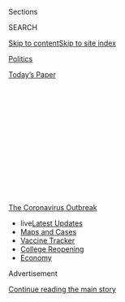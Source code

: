 <div id="app">

<div>

<div>

<div>

<div class="NYTAppHideMasthead css-1q2w90k e1suatyy0">

<div class="section css-ui9rw0 e1suatyy2">

<div class="css-eph4ug er09x8g0">

<div class="css-6n7j50">

</div>

<span class="css-1dv1kvn">Sections</span>

<div class="css-10488qs">

<span class="css-1dv1kvn">SEARCH</span>

</div>

[Skip to content](#site-content)[Skip to site
index](#site-index)

</div>

<div id="masthead-section-label" class="css-1wr3we4 eaxe0e00">

[Politics](https://www.nytimes.com/section/politics)

</div>

<div class="css-10698na e1huz5gh0">

</div>

</div>

<div id="masthead-bar-one" class="section hasLinks css-15hmgas e1csuq9d3">

<div class="css-uqyvli e1csuq9d0">

</div>

<div class="css-1uqjmks e1csuq9d1">

</div>

<div class="css-9e9ivx">

[](https://myaccount.nytimes.com/auth/login?response_type=cookie&client_id=vi)

</div>

<div class="css-1bvtpon e1csuq9d2">

[Today’s
Paper](https://www.nytimes.com/section/todayspaper)

</div>

</div>

</div>

</div>

<div data-aria-hidden="false">

<div id="site-content" data-role="main">

<div>

<div class="css-1aor85t" style="opacity:0.000000001;z-index:-1;visibility:hidden">

<div class="css-1hqnpie">

<div class="css-epjblv">

<span class="css-17xtcya">[Politics](/section/politics)</span><span class="css-x15j1o">|</span><span class="css-fwqvlz">Trump
Administration Strips C.D.C. of Control of Coronavirus
Data</span>

</div>

<div class="css-k008qs">

<div class="css-1iwv8en">

<span class="css-18z7m18"></span>

<div>

</div>

</div>

<span class="css-1n6z4y">https://nyti.ms/309Xtsi</span>

<div class="css-1705lsu">

<div class="css-4xjgmj">

<div class="css-4skfbu" data-role="toolbar" data-aria-label="Social Media Share buttons, Save button, and Comments Panel with current comment count" data-testid="share-tools">

  - 
  - 
  - 
  - 
    
    <div class="css-6n7j50">
    
    </div>

  - 

</div>

</div>

</div>

</div>

</div>

</div>

<div id="NYT_TOP_BANNER_REGION" class="css-13pd83m">

<div>

<div id="styln-prism-menu-1592847958612" class="section interactive-content interactive-size-medium css-1edisqu">

<div class="css-17ih8de interactive-body">

<div id="scroll-container" class="css-1gj85ro">

[<span class="styln-title-wrap"><span class="css-1pje3qr">The
Coronavirus</span><span class="css-1pje3qr">
Outbreak</span></span>](https://www.nytimes.com/news-event/coronavirus?action=click&pgtype=Article&state=default&region=TOP_BANNER&context=storylines_menu)

  - <span class="css-kqxiym" data-emphasize="true">live</span>[Latest
    Updates](https://www.nytimes.com/2020/08/04/world/coronavirus-cases.html?action=click&pgtype=Article&state=default&region=TOP_BANNER&context=storylines_menu)
  - [Maps and
    Cases](https://www.nytimes.com/interactive/2020/us/coronavirus-us-cases.html?action=click&pgtype=Article&state=default&region=TOP_BANNER&context=storylines_menu)
  - [Vaccine
    Tracker](https://www.nytimes.com/interactive/2020/science/coronavirus-vaccine-tracker.html?action=click&pgtype=Article&state=default&region=TOP_BANNER&context=storylines_menu)
  - [College
    Reopening](https://www.nytimes.com/2020/08/02/us/covid-college-reopening.html?action=click&pgtype=Article&state=default&region=TOP_BANNER&context=storylines_menu)
  - [Economy](https://www.nytimes.com/live/2020/08/04/business/stock-market-today-coronavirus?action=click&pgtype=Article&state=default&region=TOP_BANNER&context=storylines_menu)

</div>

</div>

</div>

</div>

</div>

<div id="top-wrapper" class="css-1sy8kpn">

<div id="top-slug" class="css-l9onyx">

Advertisement

</div>

[Continue reading the main
story](#after-top)

<div class="ad top-wrapper" style="text-align:center;height:100%;display:block;min-height:250px">

<div id="top" class="place-ad" data-position="top" data-size-key="top">

</div>

</div>

<div id="after-top">

</div>

</div>

<div>

<div id="sponsor-wrapper" class="css-1hyfx7x">

<div id="sponsor-slug" class="css-19vbshk">

Supported by

</div>

[Continue reading the main
story](#after-sponsor)

<div id="sponsor" class="ad sponsor-wrapper" style="text-align:center;height:100%;display:block">

</div>

<div id="after-sponsor">

</div>

</div>

<div class="css-186x18t">

</div>

<div class="css-1vkm6nb ehdk2mb0">

# Trump Administration Strips C.D.C. of Control of Coronavirus Data

</div>

Hospitals have been ordered to bypass the Centers for Disease Control
and Prevention and send all patient information to a central database in
Washington, raising questions about transparency.

<div class="css-79elbk" data-testid="photoviewer-wrapper">

<div class="css-z3e15g" data-testid="photoviewer-wrapper-hidden">

</div>

<div class="css-1a48zt4 ehw59r15" data-testid="photoviewer-children">

![<span class="css-16f3y1r e13ogyst0" data-aria-hidden="true">A
scientist at Houston Methodist Hospital last month preparing patient
samples to be tested for the
coronavirus.</span><span class="css-cnj6d5 e1z0qqy90" itemprop="copyrightHolder"><span class="css-1ly73wi e1tej78p0">Credit...</span><span><span>Erin
Schaff/The New York
Times</span></span></span>](https://static01.nyt.com/images/2020/07/14/us/politics/14dc-virus-data/merlin_174009087_d81a3118-690c-4a62-9d54-a7d9cee2a6da-articleLarge.jpg?quality=75&auto=webp&disable=upscale)

</div>

</div>

<div class="css-18e8msd">

<div class="css-vp77d3 epjyd6m0">

<div class="css-hus3qt ey68jwv0" data-aria-hidden="true">

[![Sheryl Gay
Stolberg](https://static01.nyt.com/images/2018/11/26/multimedia/author-sheryl-gay-stolberg/author-sheryl-gay-stolberg-thumbLarge.png
"Sheryl Gay Stolberg")](https://www.nytimes.com/by/sheryl-gay-stolberg)

</div>

<div class="css-1baulvz">

By [<span class="css-1baulvz last-byline" itemprop="name">Sheryl Gay
Stolberg</span>](https://www.nytimes.com/by/sheryl-gay-stolberg)

</div>

</div>

  - 
    
    <div class="css-ld3wwf e16638kd2">
    
    July 14,
    2020
    
    </div>

  - 
    
    <div class="css-4xjgmj">
    
    <div class="css-d8bdto" data-role="toolbar" data-aria-label="Social Media Share buttons, Save button, and Comments Panel with current comment count" data-testid="share-tools">
    
      - 
      - 
      - 
      - 
        
        <div class="css-6n7j50">
        
        </div>
    
      - 
    
    </div>
    
    </div>

</div>

</div>

<div class="section meteredContent css-1r7ky0e" name="articleBody" itemprop="articleBody">

<div class="css-1fanzo5 StoryBodyCompanionColumn">

<div class="css-53u6y8">

WASHINGTON — The Trump administration has ordered hospitals to bypass
the Centers for Disease Control and Prevention and send all Covid-19
patient information to a central database in Washington beginning on
Wednesday. The move has alarmed health experts who fear the data will be
politicized or withheld from the public.

The new instructions were posted recently in a [little-noticed
document](https://www.hhs.gov/sites/default/files/covid-19-faqs-hospitals-hospital-laboratory-acute-care-facility-data-reporting.pdf)
on the Department of Health and Human Services website. From now on, the
department — not the C.D.C. — will collect daily reports about the
patients that each hospital is treating, the number of available beds
and ventilators, and other information vital to tracking the pandemic.

Officials say the change will streamline data gathering and assist the
[White House coronavirus task
force](https://www.nytimes.com/2020/07/18/us/politics/trump-coronavirus-response-failure-leadership.html)
in allocating scarce supplies like personal protective gear and
[remdesivir](https://www.nytimes.com/2020/06/29/health/coronavirus-remdesivir-gilead.html),
the first drug shown to be effective against the virus. But the Health
and Human Services database that will receive new information is not
open to the public, which could affect the work of scores of
researchers, modelers and health officials who rely on [C.D.C.
data](https://www.cdc.gov/nhsn/covid19/report-patient-impact.html)to
make projections and crucial decisions.

“Historically, C.D.C. has been the place where public health data has
been sent, and this raises questions about not just access for
researchers but access for reporters, access for the public to try to
better understand what is happening with the outbreak," said Jen Kates,
the director of global health and H.I.V. policy with the nonpartisan
Kaiser Family Foundation.

</div>

</div>

<div class="css-1fanzo5 StoryBodyCompanionColumn">

<div class="css-53u6y8">

“How will the data be protected?” she asked. “Will there be
transparency, will there be access, and what is the role of the C.D.C.
in understanding the data?”

News of the change came as a shock at the
[C.D.C](https://www.nytimes.com/2020/07/24/health/cdc-schools-coronavirus.html).,
according to two officials who spoke on the condition of anonymity
because they were not authorized to discuss the matter. Michael R.
Caputo, a Health and Human Services spokesman, called the C.D.C.’s
system inadequate and said the two systems would be linked. The C.D.C.
would continue to make data public, he said.

“Today, the C.D.C. still has at least a week lag in reporting hospital
data,” Mr. Caputo said. “America requires it in real time. The new,
faster and complete data system is what our nation needs to defeat the
coronavirus, and the C.D.C., an operating division of H.H.S., will
certainly participate in this streamlined all-of-government response.
They will simply no longer control
it.”

<div id="NYT_MAIN_CONTENT_1_REGION" class="css-9tf9ac">

<div>

<div id="styln-covid-updates-world" class="section interactive-content interactive-size-medium css-1ftcdic">

<div class="css-17ih8de interactive-body">

<div id="styln-briefing-block" data-asset-id="QXJ0aWNsZTpueXQ6Ly9hcnRpY2xlLzNhNGMwYWI5LWIwY2QtNWQwOS1hZTgwLTdjMGU3ZTA1OWQ2OA==">

<div class="briefing-block-header-section">

# [Latest Updates: Global Coronavirus Outbreak](https://www.nytimes.com/2020/08/04/world/coronavirus-cases.html?action=click&pgtype=Article&state=default&region=MAIN_CONTENT_1&context=storylines_live_updates)

<div class="briefing-block-ts">

Updated 2020-08-04T20:50:09.557Z

</div>

</div>

  - [Novavax sees encouraging results from two studies of its
    experimental
    vaccine.](https://www.nytimes.com/2020/08/04/world/coronavirus-cases.html?action=click&pgtype=Article&state=default&region=MAIN_CONTENT_1&context=storylines_live_updates#link-1228a480)
  - [Public and private schools in Maryland and elsewhere are divided
    over in-person
    instruction.](https://www.nytimes.com/2020/08/04/world/coronavirus-cases.html?action=click&pgtype=Article&state=default&region=MAIN_CONTENT_1&context=storylines_live_updates#link-4825b93)
  - [The United Nations calls on policymakers to ‘plan thoroughly for
    school
    reopenings.’](https://www.nytimes.com/2020/08/04/world/coronavirus-cases.html?action=click&pgtype=Article&state=default&region=MAIN_CONTENT_1&context=storylines_live_updates#link-50f7386d)

<div class="briefing-block-footer">

<div class="briefing-block-footer-meta">

[See more
updates](https://www.nytimes.com/2020/08/04/world/coronavirus-cases.html?action=click&pgtype=Article&state=default&region=MAIN_CONTENT_1&context=storylines_live_updates)

</div>

<div class="briefing-block-briefinglinks">

<span>More live coverage:</span>
[Markets](https://www.nytimes.com/live/2020/08/04/business/stock-market-today-coronavirus?action=click&pgtype=Article&state=default&region=MAIN_CONTENT_1&context=storylines_live_updates)

</div>

</div>

</div>

</div>

</div>

</div>

</div>

But the instructions to hospitals in the department guidance are
explicit and underscored: “As of July 15, 2020, hospitals should no
longer report the Covid-19 information in this document to the National
Healthcare Safety Network site,” the C.D.C.’s system for gathering data
from more than 25,000 medical centers around the country.

Public health experts have long expressed concerns that the Trump
administration is politicizing science and undermining its health
experts, in particular the C.D.C.; four of the agency’s former
directors, spanning both Republican and Democratic administrations, said
as much in an [opinion
piece](https://www.washingtonpost.com/outlook/2020/07/14/cdc-directors-trump-politics/)
published Tuesday in The Washington Post. The data collection shift
reinforced those fears.

</div>

</div>

<div class="css-1fanzo5 StoryBodyCompanionColumn">

<div class="css-53u6y8">

“Centralizing control of all data under the umbrella of an inherently
political apparatus is dangerous and breeds distrust,” said Dr. Nicole
Lurie, who served as assistant secretary for preparedness and response
under former President Barack Obama. “It appears to cut off the ability
of agencies like C.D.C. to do its basic job.”

The shift grew out of a tense conference call several weeks ago between
hospital executives and Dr. Deborah L. Birx, the White House coronavirus
response coordinator. After Dr. Birx said hospitals were not adequately
reporting their data, she convened a working group of government and
hospital officials who devised the new plan, according to Dr. Janis
Orlowski, the chief health care officer of the Association of American
Medical Colleges, who participated in the group’s meetings.

While she said she understood Dr. Lurie’s concern, Dr. Orlowski said the
administration had pledged in “a verbal discussion” to make the data
public — or at least give hospitals access to it.

“We are comfortable with that as long as they continue to work with us,
as long as they continue to make the information public, and as long as
we’re able to continue to advise them and look at the data,” she said,
calling the switch “a sincere effort to streamline and improve data
collection.’’

The change exposes the vast gaps in the government’s ability to collect
and manage health data — an antiquated system at best, experts say. The
C.D.C. has been collecting coronavirus data through its [National
Healthcare Safety Network](https://www.cdc.gov/nhsn/index.html), which
was expanded at the outset of the pandemic to track hospital capacity
and patient information specific to Covid-19.

In its new guidance, Health and Human Services said that going forward,
hospitals should report detailed information on a daily basis directly
to the new centralized system, which is managed by TeleTracking, a
health data firm with headquarters in Pittsburgh. However, if hospitals
were already reporting such information to their states, they could
continue to do so if they received a written release saying the state
would handle reporting.

Senator Patty Murray of Washington, the top Democrat on the Senate
health committee, has [raised
questions](https://www.help.senate.gov/ranking/newsroom/press/murray-demands-answers-regarding-non-competitive-multimillion-dollar-contract-for-duplicative-health-data-system-)
about the TeleTracking contract, calling it a “noncompetitive,
multimillion-dollar contract” for a “duplicative health data system.”

</div>

</div>

<div class="css-1fanzo5 StoryBodyCompanionColumn">

<div class="css-53u6y8">

Both the C.D.C. network and the TeleTracking system set up by Health and
Human Services rely on so-called push data, meaning hospital employees
must manually enter data, rather than the government tapping into an
electronic system to obtain the information.

“The whole thing needs to be scrapped and started anew,” said Dr. Dan
Hanfling, an expert in medical and disaster preparedness and a vice
president at In-Q-Tel, a nonprofit strategic investment firm focused on
national security. “It is laughable that this administration can’t find
the wherewithal to bring 21st-century technologies in data management to
the fight.”

Dr. Hanfling and others agree that information does need to be
centralized, but they disagree on how that should happen. Dr. Hanfling
called for a new “national data coordination center” that would be used
for “forecasting, identifying, detecting, tracking and reporting on
emerging
diseases.”

<div id="NYT_MAIN_CONTENT_3_REGION" class="css-9tf9ac">

<div>

<div id="styln-prism-freeform-1594220623585" class="section interactive-content interactive-size-medium css-1ftcdic">

<div class="css-17ih8de interactive-body">

<div id="prism-freeform-block-85410" class="css-19mumt8" data-role="complementary" data-storyline="The Coronavirus Outbreak" data-truncated="true" tabindex="0">

<div class="css-a8d9oz">

<div class="css-eb027h">

[](https://www.nytimes.com/news-event/coronavirus?action=click&pgtype=Article&state=default&region=MAIN_CONTENT_3&context=storylines_faq)

### The Coronavirus Outbreak ›

#### Frequently Asked Questions

Updated August 4, 2020

  - #### I have antibodies. Am I now immune?
    
      - As of right now,[that seems likely, for at least several
        months.](https://www.nytimes.com/2020/07/22/health/covid-antibodies-herd-immunity.html?action=click&pgtype=Article&state=default&region=MAIN_CONTENT_3&context=storylines_faq)
        There have been frightening accounts of people suffering what
        seems to be a second bout of Covid-19. But experts say these
        patients may have a drawn-out course of infection, with the
        virus taking a slow toll weeks to months after initial exposure.
        People infected with the coronavirus typically
        [produce](https://www.nature.com/articles/s41586-020-2456-9)
        immune molecules called antibodies, which are [protective
        proteins made in response to an
        infection](https://www.nytimes.com/2020/05/07/health/coronavirus-antibody-prevalence.html?action=click&pgtype=Article&state=default&region=MAIN_CONTENT_3&context=storylines_faq)[.
        These antibodies
        may](https://www.nytimes.com/2020/05/07/health/coronavirus-antibody-prevalence.html?action=click&pgtype=Article&state=default&region=MAIN_CONTENT_3&context=storylines_faq)
        last in the body [only two to three
        months](https://www.nature.com/articles/s41591-020-0965-6),
        which may seem worrisome, but that’s perfectly normal after an
        acute infection subsides, said Dr. Michael Mina, an immunologist
        at Harvard University. It may be possible to get the coronavirus
        again, but it’s highly unlikely that it would be possible in a
        short window of time from initial infection or make people
        sicker the second time.

  - #### I’m a small-business owner. Can I get relief?
    
      - The [stimulus bills enacted in
        March](https://www.nytimes.com/article/small-business-loans-stimulus-grants-freelancers-coronavirus.html?action=click&pgtype=Article&state=default&region=MAIN_CONTENT_3&context=storylines_faq)
        offer help for the millions of American small businesses. Those
        eligible for aid are businesses and nonprofit organizations with
        fewer than 500 workers, including sole proprietorships,
        independent contractors and freelancers. Some larger companies
        in some industries are also eligible. The help being offered,
        which is being managed by the Small Business Administration,
        includes the Paycheck Protection Program and the Economic Injury
        Disaster Loan program. But lots of folks have [not yet seen
        payouts.](https://www.nytimes.com/interactive/2020/05/07/business/small-business-loans-coronavirus.html?action=click&pgtype=Article&state=default&region=MAIN_CONTENT_3&context=storylines_faq)
        Even those who have received help are confused: The rules are
        draconian, and some are stuck sitting on [money they don’t know
        how to
        use.](https://www.nytimes.com/2020/05/02/business/economy/loans-coronavirus-small-business.html?action=click&pgtype=Article&state=default&region=MAIN_CONTENT_3&context=storylines_faq)
        Many small-business owners are getting less than they expected
        or [not hearing anything at
        all.](https://www.nytimes.com/2020/06/10/business/Small-business-loans-ppp.html?action=click&pgtype=Article&state=default&region=MAIN_CONTENT_3&context=storylines_faq)

  - #### What are my rights if I am worried about going back to work?
    
      - Employers have to provide [a safe
        workplace](https://www.osha.gov/SLTC/covid-19/standards.html)
        with policies that protect everyone equally. [And if one of your
        co-workers tests positive for the coronavirus, the
        C.D.C.](https://www.nytimes.com/article/coronavirus-money-unemployment.html?action=click&pgtype=Article&state=default&region=MAIN_CONTENT_3&context=storylines_faq)
        has said that [employers should tell their
        employees](https://www.cdc.gov/coronavirus/2019-ncov/community/guidance-business-response.html)
        -- without giving you the sick employee’s name -- that they may
        have been exposed to the virus.

  - #### Should I refinance my mortgage?
    
      - [It could be a good
        idea,](https://www.nytimes.com/article/coronavirus-money-unemployment.html?action=click&pgtype=Article&state=default&region=MAIN_CONTENT_3&context=storylines_faq)
        because mortgage rates have [never been
        lower.](https://www.nytimes.com/2020/07/16/business/mortgage-rates-below-3-percent.html?action=click&pgtype=Article&state=default&region=MAIN_CONTENT_3&context=storylines_faq)
        Refinancing requests have pushed mortgage applications to some
        of the highest levels since 2008, so be prepared to get in line.
        But defaults are also up, so if you’re thinking about buying a
        home, be aware that some lenders have tightened their standards.

  - #### What is school going to look like in September?
    
      - It is unlikely that many schools will return to a normal
        schedule this fall, requiring the grind of [online
        learning](https://www.nytimes.com/2020/06/05/us/coronavirus-education-lost-learning.html?action=click&pgtype=Article&state=default&region=MAIN_CONTENT_3&context=storylines_faq),
        [makeshift child
        care](https://www.nytimes.com/2020/05/29/us/coronavirus-child-care-centers.html?action=click&pgtype=Article&state=default&region=MAIN_CONTENT_3&context=storylines_faq)
        and [stunted
        workdays](https://www.nytimes.com/2020/06/03/business/economy/coronavirus-working-women.html?action=click&pgtype=Article&state=default&region=MAIN_CONTENT_3&context=storylines_faq)
        to continue. California’s two largest public school districts —
        Los Angeles and San Diego — said on July 13, that [instruction
        will be remote-only in the
        fall](https://www.nytimes.com/2020/07/13/us/lausd-san-diego-school-reopening.html?action=click&pgtype=Article&state=default&region=MAIN_CONTENT_3&context=storylines_faq),
        citing concerns that surging coronavirus infections in their
        areas pose too dire a risk for students and teachers. Together,
        the two districts enroll some 825,000 students. They are the
        largest in the country so far to abandon plans for even a
        partial physical return to classrooms when they reopen in
        August. For other districts, the solution won’t be an
        all-or-nothing approach. [Many
        systems](https://bioethics.jhu.edu/research-and-outreach/projects/eschool-initiative/school-policy-tracker/),
        including the nation’s largest, New York City, are devising
        [hybrid
        plans](https://www.nytimes.com/2020/06/26/us/coronavirus-schools-reopen-fall.html?action=click&pgtype=Article&state=default&region=MAIN_CONTENT_3&context=storylines_faq)
        that involve spending some days in classrooms and other days
        online. There’s no national policy on this yet, so check with
        your municipal school system regularly to see what is happening
        in your
community.

<div id="styln-survey-component-85410" class="styln-survey-component" data-surveyname="faq" data-surveystoryline="coronavirus">

</div>

</div>

<div class="css-6mllg9">

</div>

<div class="css-pmm6ed">

<span class="css-5gimkt"></span>

</div>

</div>

</div>

</div>

</div>

</div>

</div>

Representative Donna E. Shalala of Florida, who served as health
secretary under former President Bill Clinton, said the C.D.C. was the
proper agency to gather health data. If there were flaws in the C.D.C.’s
systems, she said, they should be fixed.

“Only the C.D.C. has the expertise to collect data,” Ms. Shalala said.
“I think any move to take responsibility away from the people who have
the expertise is politicizing.”

Hospitals say the previous reporting requirements were cumbersome,
partly because they frequently changed.

“It has been an administrative hassle and confusing to constantly be
shifting gears on reporting while hospitals are on the front lines
during a pandemic,” Carrie Williams, a spokeswoman for the Texas
Hospital Association, wrote in an email.

</div>

</div>

<div class="css-1fanzo5 StoryBodyCompanionColumn">

<div class="css-53u6y8">

At Rush University Medical Center in Chicago as the pandemic raged, the
hospital had four full-time employees reporting coronavirus data to four
different agencies, said Dr. Bala N. Hota, the hospital’s chief
analytics officer. Rush collected more than 100 different measures, some
of which determined how much money it would receive under different
federal programs.

But while Dr. Hota said he supported streamlining the process and the
involvement of state and local agencies in reporting, he was also
concerned that months into the pandemic, the United States still did not
have an established system of collecting the kind of information it
needed to seamlessly move patients from a full hospital to one with
available beds.

“The C.D.C. is the right agency to be at the forefront of collecting the
data,” Dr. Hota said.

The C.D.C. has been criticized for its data collection, however. In May,
the agency
[acknowledged](https://www.nytimes.com/2020/05/22/us/politics/coronavirus-tests-cdc.html)
that in tracking the spread of the virus, it had been combining tests
that detect active infection with those that detect recovery from
Covid-19. That system muddied the picture of the pandemic but raised the
percentage of Americans tested as President Trump was boasting about the
number of tests the United States was conducting.

Similar complaints about coronavirus data have bubbled up around the
country.

In Florida, a former data manager for the Health Department [accused one
of her
superiors](https://www.tampabay.com/news/health/2020/05/22/ousted-manager-was-told-to-manipulate-covid-19-data-before-states-re-opening-she-says/)
of directing her to “manipulate” data used in the state’s plan to lift
stay-at-home orders this spring. Ms. Shalala said the mayor of
Miami-Dade County “was so concerned about the state data that he has the
hospitals reporting their data directly to him as well.”

And Arizona ended its partnership with a university modeling team whose
projections showed a rising caseload, prompting pushback from Will
Humble, the executive director of the Arizona Public Health Association
and a former director of the state’s Health Services Department.

“Trust and accountability and transparency — all three go together,” Mr.
Humble said. Of the federal government’s new system, he said: “They’d
better keep it transparent, or else people are going to think that it
was an ulterior motive.”

Reed Abelson contributed reporting from New York.

</div>

</div>

<div>

</div>

</div>

<div>

</div>

<div>

</div>

<div>

</div>

<div>

<div id="bottom-wrapper" class="css-1ede5it">

<div id="bottom-slug" class="css-l9onyx">

Advertisement

</div>

[Continue reading the main
story](#after-bottom)

<div id="bottom" class="ad bottom-wrapper" style="text-align:center;height:100%;display:block;min-height:90px">

</div>

<div id="after-bottom">

</div>

</div>

</div>

</div>

</div>

## Site Index

<div>

</div>

## Site Information Navigation

  - [© <span>2020</span> <span>The New York Times
    Company</span>](https://help.nytimes.com/hc/en-us/articles/115014792127-Copyright-notice)

<!-- end list -->

  - [NYTCo](https://www.nytco.com/)
  - [Contact
    Us](https://help.nytimes.com/hc/en-us/articles/115015385887-Contact-Us)
  - [Work with us](https://www.nytco.com/careers/)
  - [Advertise](https://nytmediakit.com/)
  - [T Brand Studio](http://www.tbrandstudio.com/)
  - [Your Ad
    Choices](https://www.nytimes.com/privacy/cookie-policy#how-do-i-manage-trackers)
  - [Privacy](https://www.nytimes.com/privacy)
  - [Terms of
    Service](https://help.nytimes.com/hc/en-us/articles/115014893428-Terms-of-service)
  - [Terms of
    Sale](https://help.nytimes.com/hc/en-us/articles/115014893968-Terms-of-sale)
  - [Site
    Map](https://spiderbites.nytimes.com)
  - [Help](https://help.nytimes.com/hc/en-us)
  - [Subscriptions](https://www.nytimes.com/subscription?campaignId=37WXW)

</div>

</div>

</div>

</div>
